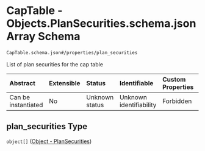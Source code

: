 # CapTable - Objects.PlanSecurities.schema.json Array Schema

```txt
CapTable.schema.json#/properties/plan_securities
```

List of plan securities for the cap table

| Abstract            | Extensible | Status         | Identifiable            | Custom Properties | Additional Properties | Access Restrictions | Defined In                                                              |
| :------------------ | :--------- | :------------- | :---------------------- | :---------------- | :-------------------- | :------------------ | :---------------------------------------------------------------------- |
| Can be instantiated | No         | Unknown status | Unknown identifiability | Forbidden         | Allowed               | none                | [CapTable.schema.json*](../CapTable.schema.json "open original schema") |

## plan_securities Type

`object[]` ([Object - PlanSecurities](captable-properties-captable---objectsplansecuritiesschemajson-array-object---plansecurities.md))
